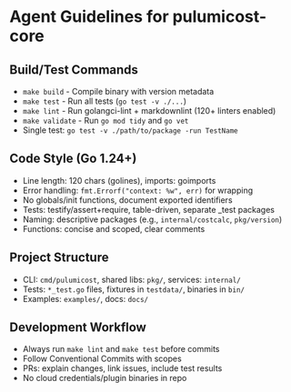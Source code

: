 # Agent Guidelines for pulumicost-core

## Build/Test Commands
- `make build` - Compile binary with version metadata
- `make test` - Run all tests (`go test -v ./...`)
- `make lint` - Run golangci-lint + markdownlint (120+ linters enabled)
- `make validate` - Run `go mod tidy` and `go vet`
- Single test: `go test -v ./path/to/package -run TestName`

## Code Style (Go 1.24+)
- Line length: 120 chars (golines), imports: goimports
- Error handling: `fmt.Errorf("context: %w", err)` for wrapping
- No globals/init functions, document exported identifiers
- Tests: testify/assert+require, table-driven, separate _test packages
- Naming: descriptive packages (e.g., `internal/costcalc`, `pkg/version`)
- Functions: concise and scoped, clear comments

## Project Structure
- CLI: `cmd/pulumicost`, shared libs: `pkg/`, services: `internal/`
- Tests: `*_test.go` files, fixtures in `testdata/`, binaries in `bin/`
- Examples: `examples/`, docs: `docs/`

## Development Workflow
- Always run `make lint` and `make test` before commits
- Follow Conventional Commits with scopes
- PRs: explain changes, link issues, include test results
- No cloud credentials/plugin binaries in repo
